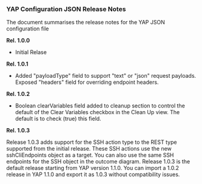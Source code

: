 ### YAP Configuration JSON Release Notes

The document summarises the release notes for the YAP JSON configuration file

**Rel. 1.0.0**

-  Initial Relase

**Rel. 1.0.1**

-  Added "payloadType" field to support "text" or "json" request payloads. Exposed "headers" field for overriding endpoint headers.

**Rel. 1.0.2**

-  Boolean clearVariables field added to cleanup section to control the default of the Clear Variables checkbox in the Clean Up view. The default is to check (true) this field.

**Rel. 1.0.3**

Release 1.0.3 adds support for the SSH action type to the REST type supported from the initial release. These SSH actions use the new sshCliEndpoints object as a target. You can also use the same SSH endpoints for the SSH object in the outcome diagram.
Release 1.0.3 is the default release starting from YAP version 1.1.0. You can import a 1.0.2 release in YAP 1.1.0 and export it as 1.0.3 without compatibility issues.
